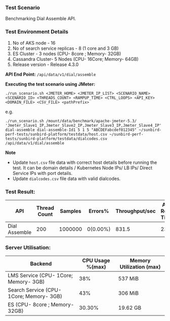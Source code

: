 
### Test Scenario

Benchmarking Dial Assemble API.


### Test Environment Details
1. No of AKS node - 16
2. No of search service replicas - 8 (1 core and 3 GB)
4. ES Cluster - 3 nodes (CPU- 8core ; Memory- 32GB)
5. Cassandra Cluster- 5 Nodes (CPU- 16Core; Memory- 64GB)
6. Release version - Release 4.3.0


**API End Point:** 
`/api/data/v1/dial/assemble`


**Executing the test scenario using JMeter:**

```./run_scenario.sh <JMETER_HOME> <JMETER_IP_LIST> <SCENARIO_NAME> <SCENARIO_ID> <THREADS_COUNT> <RAMPUP_TIME> <CTRL_LOOPS> <API_KEY> <DOMAIN_FILE> <CSV_FILE> <pathPrefix>```

e.g.

```./run_scenario.sh /mount/data/benchmark/apache-jmeter-5.3/ 'Jmeter_Slave1_IP,Jmeter_Slave2_IP,Jmeter_Slave3_IP,Jmeter_Slave4_IP' dial-assemble dial-assemble-Id1 5 1 5 "ABCDEFabcdef012345" ~/sunbird-perf-tests/sunbird-platform/testdata/host.csv ~/sunbird-perf-tests/sunbird-platform/testdata/dialcodes.csv /api/data/v1/dial/assemble```



**Note**
- Update `host.csv` file data with correct host details before running the test. It can be domain details / Kubernetes Node IPs/ LB IPs/ Direct Service IPs with port details.
- Update `dialcodes.csv` file data with valid dialcodes.



### Test Result:

| API           | Thread Count  | Samples  | Errors%   | Throughput/sec|Avg Resp Time| 95th pct | 99th pct |
| ------------- | ------------- | -------- | --------- | --------------|-------------|----------|----------|
| Dial Assemble | 200           | 1000000   | 0(0.00%)  | 831.5        |    238      |     374  |  488 |


### Server Utilisation:
| Backend       | CPU Usage %(max) | Memory Utilization (max) |
| ------------- | ------------- |------------- |
| LMS Service (CPU- 1Core; Memory- 3GB)  |38% |537 MiB   |
| Search Service (CPU- 1Core; Memory- 3GB)  | 43%|306 MiB |
| ES (CPU- 8core ; Memory- 32GB)| 30.30% | 19.62 GB |
